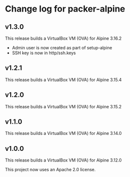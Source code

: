 # Change log for packer-alpine

## v1.3.0

This release builds a VirtualBox VM (OVA) for Alpine 3.16.2

- Admin user is now created as part of setup-alpine
- SSH key is now in http/ssh.keys

## v1.2.1

This release builds a VirtualBox VM (OVA) for Alpine 3.15.4

## v1.2.0

This release builds a VirtualBox VM (OVA) for Alpine 3.15.2

## v1.1.0

This release builds a VirtualBox VM (OVA) for Alpine 3.14.0

## v1.0.0

This release builds a VirtualBox VM (OVA) for Alpine 3.12.0

This project now uses an Apache 2.0 license.
